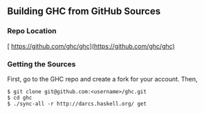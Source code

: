 


## Building GHC from GitHub Sources


### Repo Location



[ https://github.com/ghc/ghc](https://github.com/ghc/ghc)


### Getting the Sources



First, go to the GHC repo and create a fork for your account. Then,


```wiki
$ git clone git@github.com:<username>/ghc.git
$ cd ghc
$ ./sync-all -r http://darcs.haskell.org/ get
```